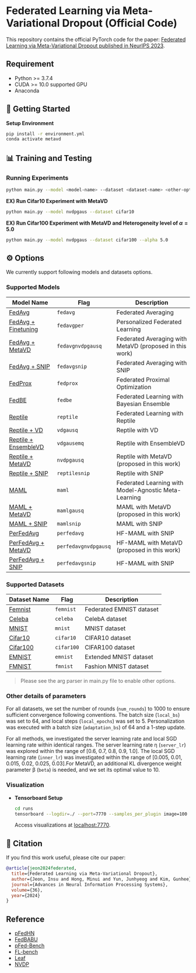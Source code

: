 # Federated Learning via Meta-Variational Dropout (Official Code)

This repository contains the official PyTorch code for the paper: [Federated Learning via Meta-Variational Dropout published in NeurIPS 2023](https://openreview.net/forum?id=VNyKBipt91).


## Requirement
- Python >= 3.7.4
- CUDA >= 10.0 supported GPU
- Anaconda

## :rocket: Getting Started

**Setup Environment**

   ```bash
   pip install -r environment.yml
   conda activate metavd
   ```

## :bar_chart: Training and Testing

### Running Experiments


  ```bash
  python main.py --model <model-name> --dataset <dataset-name> <other-options>
  ```


**EX) Run Cifar10 Experiment with MetaVD**

  ```bash
  python main.py --model nvdpgaus --dataset cifar10
  ```

**EX) Run Cifar100 Experiment with MetaVD and Heterogeneity level of $\alpha = 5.0$**

  ```bash
  python main.py --model nvdpgaus --dataset cifar100 --alpha 5.0
  ```

## :gear: Options
We currently support following models and datasets options.

### Supported Models
| Model Name | Flag | Description |
| --- | --- | --- |
| [FedAvg](https://arxiv.org/abs/1602.05629) | `fedavg` | Federated Averaging |
| [FedAvg + Finetuning](https://arxiv.org/abs/1602.05629) | `fedavgper` | Personalized Federated Learning |
| [FedAvg + MetaVD](https://openreview.net/forum?id=VNyKBipt91) | `fedavgnvdpgausq` | Federated Averaging with MetaVD (proposed in this work) |
| [FedAvg + SNIP](https://arxiv.org/abs/1810.02340) | `fedavgsnip` | Federated Averaging with SNIP |
| [FedProx](https://arxiv.org/abs/1812.06127) | `fedprox` | Federated Proximal Optimization |
| [FedBE](https://arxiv.org/abs/2009.01974) | `fedbe` | Federated Learning with Bayesian Ensemble |
| [Reptile](https://arxiv.org/abs/1909.12488) | `reptile` | Federated Learning with Reptile |
| [Reptile + VD](https://arxiv.org/abs/1506.02557) | `vdgausq` | Reptile with VD |
| [Reptile + EnsembleVD](https://openreview.net/forum?id=BkeAf2CqY7) | `vdgausemq` | Reptile with EnsembleVD |
| [Reptile + MetaVD](https://openreview.net/forum?id=VNyKBipt91) | `nvdpgausq` | Reptile with MetaVD (proposed in this work)  |
| [Reptile + SNIP](https://arxiv.org/abs/1810.02340) | `reptilesnip` | Reptile with SNIP |
| [MAML](https://arxiv.org/abs/1802.07876) | `maml` | Federated Learning with Model-Agnostic Meta-Learning |
| [MAML + MetaVD](https://openreview.net/forum?id=VNyKBipt91) | `mamlgausq` | MAML with MetaVD (proposed in this work)  |
| [MAML + SNIP](https://arxiv.org/abs/1810.02340) | `mamlsnip` | MAML with SNIP |
| [PerFedAvg](https://proceedings.neurips.cc/paper/2020/hash/24389bfe4fe2eba8bf9aa9203a44cdad-Abstract.html) | `perfedavg` | HF-MAML with SNIP |
| [PerFedAvg + MetaVD](https://openreview.net/forum?id=VNyKBipt91) | `perfedavgnvdpgausq` | HF-MAML with MetaVD (proposed in this work)  |
| [PerFedAvg + SNIP](https://arxiv.org/abs/1810.02340) | `perfedavgsnip` | HF-MAML with SNIP |


### Supported Datasets
| Dataset Name | Flag | Description |
| --- | --- | --- |
| [Femnist](https://leaf.cmu.edu/) | `femnist` | Federated EMNIST dataset |
| [Celeba](https://leaf.cmu.edu/) | `celeba` | CelebA dataset |
| [MNIST](https://paperswithcode.com/dataset/mnist) | `mnist` | MNIST dataset |
| [Cifar10](https://github.com/KarhouTam/FL-bench/tree/master/data) | `cifar10` | CIFAR10 dataset |
| [Cifar100](https://github.com/KarhouTam/FL-bench/tree/master/data) | `cifar100` | CIFAR100 dataset |
| [EMNIST](https://paperswithcode.com/dataset/emnist) | `emnist` | Extended MNIST dataset |
| [FMNIST](https://github.com/KarhouTam/FL-bench/tree/master/data) | `fmnist` | Fashion MNIST dataset |


> Please see the arg parser in main.py file to enable other options.

### Other details of parameters

For all datasets, we set the number of rounds (`num_rounds`) to 1000 to ensure sufficient convergence following conventions. The batch size (`local_bs`) was set to 64, and local steps (`local_epochs`) was set to 5. Personalization was executed with a batch size (`adaptation_bs`) of 64 and a 1-step update. 

For all methods, we investigated the server learning rate and local SGD learning rate within identical
ranges. The server learning rate η (`server_lr`) was explored within the range of [0.6, 0.7, 0.8, 0.9, 1.0]. The local
SGD learning rate (`inner_lr`) was investigated within the range of [0.005, 0.01, 0.015, 0.02, 0.025, 0.03].For MetaVD, an additional KL divergence weight parameter
β (`beta`) is needed, and we set its optimal value to 10.

### Visualization

- **Tensorboard Setup**

  ```bash
  cd runs
  tensorboard --logdir=./ --port=7770 --samples_per_plugin image=100 --reload_multifile=True --reload_interval 30 --host=0.0.0.0
  ```

  Access visualizations at [localhost:7770](http://localhost:7770).


## :page_facing_up: Citation

If you find this work useful, please cite our paper:

```bibtex
@article{jeon2024federated,
  title={Federated Learning via Meta-Variational Dropout},
  author={Jeon, Insu and Hong, Minui and Yun, Junhyeog and Kim, Gunhee},
  journal={Advances in Neural Information Processing Systems},
  volume={36},
  year={2024}
}
```

## Reference
- [pFedHN](https://github.com/AvivSham/pFedHN)
- [FedBABU](https://github.com/jhoon-oh/FedBABU)
- [pFed-Bench](https://github.com/alibaba/FederatedScope)
- [FL-bench](https://github.com/KarhouTam/FL-bench)
- [Leaf](https://github.com/TalwalkarLab/leaf)
- [NVDP](https://github.com/insujeon/NVDPs)
